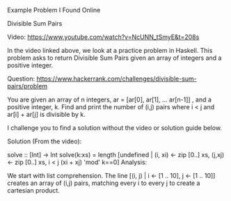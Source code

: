 Example Problem I Found Online

Divisible Sum Pairs

Video:
https://www.youtube.com/watch?v=NcUNN_tSmyE&t=208s

In the video linked above, we look at a practice problem in Haskell. This problem asks to return Divisible Sum Pairs given an array of integers and a positive integer. 

Question:
https://www.hackerrank.com/challenges/divisible-sum-pairs/problem

You are given an array of n integers, ar = [ar[0], ar[1], ... ar[n-1]] , and a positive integer, k. 
Find and print the number of (i,j) pairs where i < j  and ar[i] + ar[j] is divisible by k.

I challenge you to find a solution without the video or solution guide below. 


Solution (From the video):

solve :: [Int] -> Int
solve(k:xs) = length [undefined | (i, xi) <- zip [0..] xs, 
                (j,xj) <- zip [0..] xs,
                i < j
                (xi + xj) 'mod' k==0]
Analysis:

We start with list comprehension. The line [(i, j) | i <- [1 .. 10], j <- [1 .. 10]] creates an array of (i,j) pairs, matching every i to every j to create a cartesian product.